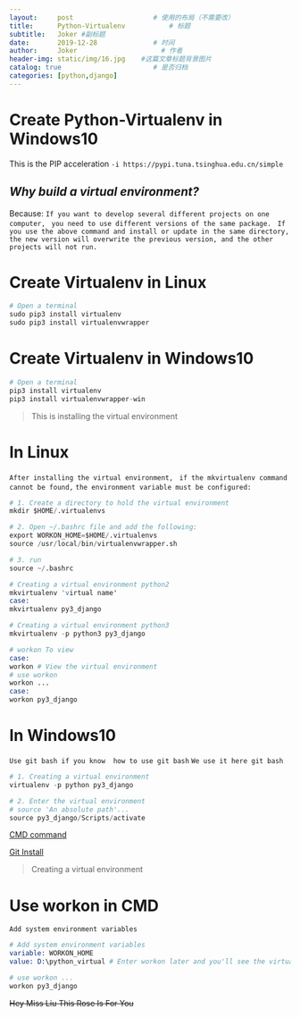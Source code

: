 ```yaml
---
layout:     post                    # 使用的布局（不需要改）
title:      Python-Virtualenv           # 标题 
subtitle:   Joker #副标题
date:       2019-12-28              # 时间
author:     Joker                     # 作者
header-img: static/img/16.jpg    #这篇文章标题背景图片
catalog: true                       # 是否归档
categories: [python,django]
---
```


# **Create Python-Virtualenv in Windows10**
This is the PIP acceleration `-i https://pypi.tuna.tsinghua.edu.cn/simple`

## *Why build a virtual environment?*

Because: `If you want to develop several different projects on one computer, `
`you need to use different versions of the same package. `
`If you use the above command and install or update in the same directory, `
`the new version will overwrite the previous version, and the other projects will not run.` 

# Create Virtualenv in Linux

```s
# Open a terminal
sudo pip3 install virtualenv
sudo pip3 install virtualenvwrapper

```

# Create Virtualenv in Windows10
```s
# Open a terminal
pip3 install virtualenv
pip3 install virtualenvwrapper-win
```
> This is installing the virtual environment


# **In Linux**
`After installing the virtual environment, `
`if the mkvirtualenv command cannot be found,`
`the environment variable must be configured:`
```s
# 1. Create a directory to hold the virtual environment
mkdir $HOME/.virtualenvs

# 2. Open ~/.bashrc file and add the following:
export WORKON_HOME=$HOME/.virtualenvs
source /usr/local/bin/virtualenvwrapper.sh

# 3. run
source ~/.bashrc
```
```s
# Creating a virtual environment python2
mkvirtualenv 'virtual name'
case:
mkvirtualenv py3_django

# Creating a virtual environment python3
mkvirtualenv -p python3 py3_django

# workon To view
case:
workon # View the virtual environment
# use workon
workon ...
case:
workon py3_django
```
# **In Windows10**

`Use git bash if you know  how to use git bash`
`We use it here git bash`

```s
# 1. Creating a virtual environment
virtualenv -p python py3_django

# 2. Enter the virtual environment
# source 'An absolute path'...
source py3_django/Scripts/activate

```

[CMD command](https://www.cnblogs.com/accumulater/p/7110811.html)

[Git Install](https://git-scm.com/)

> Creating a virtual environment

# **Use workon in CMD**

`Add system environment variables`

```s
# Add system environment variables
variable: WORKON_HOME
value: D:\python_virtual # Enter workon later and you'll see the virtual environment in that 

# use workon ...
workon py3_django

```

~~Hey Miss Liu This Rose Is For You~~